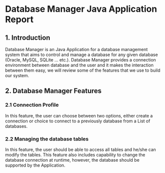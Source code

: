 # Database Manager Java Application Report
## 1. Introduction

Database Manager is an Java Application for a database management system that aims to control and manage a database for any given database (Oracle, MySQL, SQLite ... etc.). 
Database Manager provides a connection environment between database and the user and it makes the interaction between them easy, we will review some of the features that we use to build our system. 

## 2. Database Manager Features
### 2.1 Connection Profile 

In this feature, the user can choose between two options, either create a connection or choice to connect to a previously database from a List of databases.

### 2.2 Managing the database tables

In this feature, the user should be able to access all tables and he/she can modify the tables. This feature also includes capability to change the database connection at runtime, however, the database should be supported by the Application.









